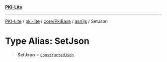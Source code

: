 [**PKI-Lite**](../../../../../../README.md)

---

[PKI-Lite](../../../../../../README.md) / [pki-lite](../../../../../README.md) / [core/PkiBase](../../../README.md) / [asn1js](../README.md) / SetJson

# Type Alias: SetJson

> **SetJson** = [`ConstructedJson`](ConstructedJson.md)
